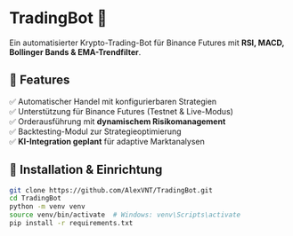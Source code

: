 # TradingBot 🚀

Ein automatisierter Krypto-Trading-Bot für Binance Futures mit **RSI, MACD, Bollinger Bands & EMA-Trendfilter**.

## 📌 Features
✅ Automatischer Handel mit konfigurierbaren Strategien  
✅ Unterstützung für Binance Futures (Testnet & Live-Modus)  
✅ Orderausführung mit **dynamischem Risikomanagement**  
✅ Backtesting-Modul zur Strategieoptimierung  
✅ **KI-Integration geplant** für adaptive Marktanalysen  

## 🚀 Installation & Einrichtung
```sh
git clone https://github.com/AlexVNT/TradingBot.git
cd TradingBot
python -m venv venv
source venv/bin/activate  # Windows: venv\Scripts\activate
pip install -r requirements.txt

